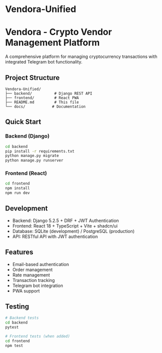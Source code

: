 # Vendora-Unified

# Vendora - Crypto Vendor Management Platform

A comprehensive platform for managing cryptocurrency transactions with integrated Telegram bot functionality.

## Project Structure

```
Vendora-Unified/
├── backend/          # Django REST API
├── frontend/         # React PWA
├── README.md         # This file
└── docs/            # Documentation
```

## Quick Start

### Backend (Django)
```bash
cd backend
pip install -r requirements.txt
python manage.py migrate
python manage.py runserver
```

### Frontend (React)
```bash
cd frontend
npm install
npm run dev
```

## Development

- Backend: Django 5.2.5 + DRF + JWT Authentication
- Frontend: React 18 + TypeScript + Vite + shadcn/ui
- Database: SQLite (development) / PostgreSQL (production)
- API: RESTful API with JWT authentication

## Features

- Email-based authentication
- Order management
- Rate management
- Transaction tracking
- Telegram bot integration
- PWA support

## Testing

```bash
# Backend tests
cd backend
pytest

# Frontend tests (when added)
cd frontend
npm test
```
